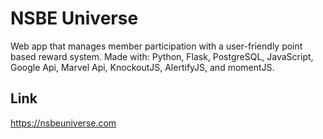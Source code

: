 # NSBE Universe
Web app that manages member participation with a user-friendly point based reward system.
Made with: Python, Flask, PostgreSQL, JavaScript, Google Api, Marvel Api, KnockoutJS, AlertifyJS, and momentJS.

## Link
https://nsbeuniverse.com
